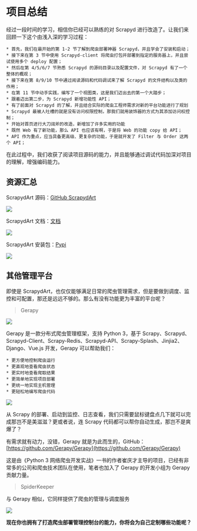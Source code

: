 # 项目总结

经过一段时间的学习，相信你已经可以熟练的对 Scrapyd 进行改造了。让我们来回顾一下这个由浅入深的学习过程：

```
* 首先，我们在最开始的第 1-2 节了解到爬虫部署神器 Scrapyd，并且学会了安装和启动；
* 接下来在第 3 节中使用 Scrapyd-client 将爬虫打包并部署到指定的服务器上，并且尝试使用多个 deploy 配置；
* 然后在第 4/5/6/7 节熟悉 Scrapyd 的源码目录以及配置文件，对 Scrapyd 有了一个整体的概观；
* 接下来在第 8/9/10 节中通过阅读源码和代码调试来了解 Scrapyd 的文件结构以及类的作用；
* 在第 11 节中动手实践，编写了一个视图类，这是我们迈出去的第一个大踏步；
* 跟着迈出第二步，为 Scrapyd 新增功能性 API；
* 有了前面对 Scrapyd 的了解，并且结合实际的爬虫工程师需求对新的平台功能进行了规划
* Scrapyd 最被人吐槽的就是没有访问权限控制，那我们就用装饰器的方式为其添加访问权控制；
* 开始对首页进行大刀阔斧的改造，新增加了许多实用的功能
* 既然 Web 有了新功能，那么 API 也应该有啊，于是将 Web 的功能 copy 给 API；
* API 作为重点，应当具备更高级、更复杂的功能，于是就开发了 Filter 与 Order 这两个 API；

```

在此过程中，我们收获了阅读项目源码的能力，并且能够通过调试代码加深对项目的理解，增强编码能力。

## 资源汇总

ScrapydArt 源码：[GitHub ScrapydArt](https://github.com/dequinns/ScrapydArt)

![](https://user-gold-cdn.xitu.io/2018/10/16/1667cfe3fcbcd5db?w=984&h=477&f=png&s=78050)

ScrapydArt 文档：[文档](https://scrapydart.readthedocs.io/zh/latest/)

![](https://user-gold-cdn.xitu.io/2018/10/16/1667cfdba375d1fb?w=1205&h=726&f=png&s=140177)

ScrapydArt 安装包：[Pypi](https://pypi.org/project/scrapydart/)

![](https://user-gold-cdn.xitu.io/2018/10/16/1667cff5d31899ce?w=1318&h=294&f=png&s=25147)

## 其他管理平台

即使是 ScrapydArt，也仅仅能够满足日常的爬虫管理需求，但是要做到调度、监控和可配置，那还是远远不够的。那么有没有功能更为丰富的平台呢？

> Gerapy

![](https://user-gold-cdn.xitu.io/2018/10/16/1667cf3efeab174f?w=200&h=200&f=png&s=8303)

Gerapy 是一款分布式爬虫管理框架，支持 Python 3，基于 Scrapy、Scrapyd、Scrapyd-Client、Scrapy-Redis、Scrapyd-API、Scrapy-Splash、Jinjia2、Django、Vue.js 开发，Gerapy 可以帮助我们：

```
* 更方便地控制爬虫运行
* 更直观地查看爬虫状态
* 更实时地查看爬取结果
* 更简单地实现项目部署
* 更统一地实现主机管理
* 更轻松地编写爬虫代码

```

![](https://user-gold-cdn.xitu.io/2018/10/16/1667cf2b51779c01?w=2048&h=1030&f=jpeg&s=259220)

从 Scrapy 的部署、启动到监控、日志查看，我们只需要鼠标键盘点几下就可以完成那岂不是美滋滋？更或者说，连 Scrapy 代码都可以帮你自动生成，那岂不是爽爆了？

有需求就有动力，没错，Gerapy 就是为此而生的，GitHub：[https://github.com/Gerapy/Gerapy](https://github.com/Gerapy/Gerapy)

这是由《Python 3 网络爬虫开发实战》一书的作者崔庆才主导的项目，已经有非常多的公司和爬虫技术团队在使用，笔者也加入了 Gerapy 的开发小组为 Gerapy 贡献力量。

> SpiderKeeper

与 Gerapy 相似，它同样提供了爬虫的管理与调度服务

![](https://user-gold-cdn.xitu.io/2018/10/16/1667cf56521534c5?w=2558&h=1450&f=png&s=178199)

**现在你也拥有了打造爬虫部署管理控制台的能力，你将会为自己定制哪些功能呢？**